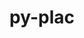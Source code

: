 ---
title: "py-plac"
layout: cache
categories: [package, develop-2024-12-29]
meta: {"versions": ["1.4.3"], "compilers": ["gcc@=7.3.1"], "oss": ["amzn2"], "platforms": ["linux"], "targets": ["aarch64", "x86_64_v3"], "stacks": ["aws-isc", "aws-isc-aarch64", "root"], "num_specs": 2, "num_specs_by_stack": {"root": 2, "aws-isc-aarch64": 1, "aws-isc": 1}}
spec_details: [{"hash": "px46uryopffhi7tksspovwx6f5lemqan", "compiler": "gcc@=7.3.1", "versions": ["1.4.3"], "os": "amzn2", "platform": "linux", "target": "aarch64", "variants": ["build_system=python_pip"], "stacks": ["root", "aws-isc-aarch64"], "size": "-", "tarball": "https://binaries.spack.io/develop-2024-12-29/build_cache/linux-amzn2-aarch64/gcc-7.3.1/py-plac-1.4.3/linux-amzn2-aarch64-gcc-7.3.1-py-plac-1.4.3-px46uryopffhi7tksspovwx6f5lemqan.spack"}, {"hash": "q3nkcfojh4exuzderkujv2t2woswgf72", "compiler": "gcc@=7.3.1", "versions": ["1.4.3"], "os": "amzn2", "platform": "linux", "target": "x86_64_v3", "variants": ["build_system=python_pip"], "stacks": ["root", "aws-isc"], "size": "-", "tarball": "https://binaries.spack.io/develop-2024-12-29/build_cache/linux-amzn2-x86_64_v3/gcc-7.3.1/py-plac-1.4.3/linux-amzn2-x86_64_v3-gcc-7.3.1-py-plac-1.4.3-q3nkcfojh4exuzderkujv2t2woswgf72.spack"}]
---
